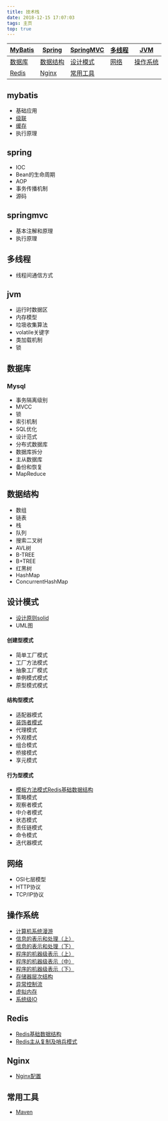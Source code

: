 ```yaml
---
title: 技术栈
date: 2018-12-15 17:07:03
tags: 主页
top: true
---
```


| [MyBatis](#mybatis) | [Spring](#spring)     | [SpringMVC](#springmvc) | [多线程](#多线程) | [JVM](#jvm)           |
| ------------------- | --------------------- | ----------------------- | ----------------- | --------------------- |
| [数据库](#数据库)   | [数据结构](#数据结构) | [设计模式](#设计模式)   | [网络](#网络)     | [操作系统](#操作系统) |
| [Redis](#Redis)     | [Nginx](#Nginx)       | [常用工具](#常用工具)   |                   |                       |

## mybatis

- 基础应用
- [级联](https://xusheng199318.github.io/2018/12/15/Mybatis级联)
- [缓存](https://xusheng199318.github.io/2018/12/15/Mybatis缓存)
- 执行原理

## spring

- IOC
- Bean的生命周期
- AOP
- 事务传播机制
- 源码

## springmvc

- 基本注解和原理
- 执行原理

## 多线程

- 线程间通信方式

## jvm

- 运行时数据区
- 内存模型
- 垃圾收集算法
- volatile关键字
- 类加载机制
- 锁

## 数据库

### Mysql

- 事务隔离级别
- MVCC
- 锁
- 索引机制
- SQL优化
- 设计范式
- 分布式数据库
- 数据库拆分
- 主从数据库
- 备份和恢复
- MapReduce

## 数据结构

- 数组
- 链表
- 栈
- 队列
- 搜索二叉树
- AVL树
- B-TREE
- B+TREE
- 红黑树
- HashMap
- ConcurrentHashMap

## 设计模式

- [设计原则solid](https://xusheng199318.github.io/2018/12/15/设计原则solid)
- UML图

#### 创建型模式

- 简单工厂模式
- 工厂方法模式
- 抽象工厂模式
- 单例模式模式
- 原型模式模式

#### 结构型模式

- 适配器模式
- [装饰者模式](https://xusheng199318.github.io/2018/10/10/装饰者模式)
- 代理模式
- 外观模式
- 组合模式
- 桥接模式
- 享元模式

#### 行为型模式

- [模板方法模式Redis基础数据结构](https://xusheng199318.github.io/2018/09/17/模板方法模式)
- 策略模式
- 观察者模式
- 中介者模式
- 状态模式
- 责任链模式
- 命令模式
- 迭代器模式

## 网络

- OSI七层模型
- HTTP协议
- TCP/IP协议

## 操作系统

- [计算机系统漫游](https://xusheng199318.github.io/2018/12/15/计算机系统漫游)
- [信息的表示和处理（上）](https://xusheng199318.github.io/2018/12/15/信息的表示和处理（上）)
- [信息的表示和处理（下）](https://xusheng199318.github.io/2018/12/15/信息的表示和处理（下）)
- [程序的机器级表示（上）](https://xusheng199318.github.io/2018/12/15/程序的机器级表示（上）)
- [程序的机器级表示（中）](https://xusheng199318.github.io/2018/12/15/程序的机器级表示（中）)
- [程序的机器级表示（下）](https://xusheng199318.github.io/2018/12/15/程序的机器级表示（下）)
- [存储器层次结构](https://xusheng199318.github.io/2018/12/15/存储器层次结构)
- [异常控制流](https://xusheng199318.github.io/2018/12/23/异常控制流)
- [虚拟内存](https://xusheng199318.github.io/2019/01/02/虚拟内存)
- [系统级IO](https://xusheng199318.github.io/2019/01/15/系统级IO)

## Redis

- [Redis基础数据结构](https://xusheng199318.github.io/2018/12/15/Redis基础数据结构)
- [Redis主从复制及哨兵模式](https://xusheng199318.github.io/2018/12/15/Redis主从复制及哨兵模式)

## Nginx

- [Nginx配置](https://xusheng199318.github.io/2018/12/20/Nginx配置)

## 常用工具

* [Maven](https://xusheng199318.github.io/2019/01/14/Maven基础应用)




